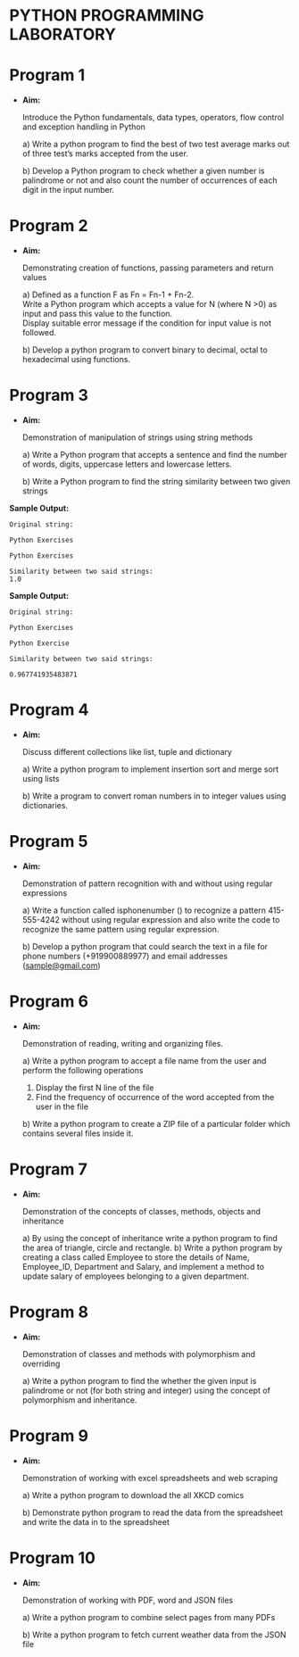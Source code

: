 #   PYTHON PROGRAMMING LABORATORY

# Program 1
+   __Aim:__ 

    Introduce the Python fundamentals, data types, operators, flow control and exception handling in Python
    
    a)  Write a python program to find the best of two test average marks out of three test’s marks accepted from the user.
    
    b)  Develop a Python program to check whether a given number is palindrome or not and also count the number of occurrences of each digit in the input number.


# Program 2
+   __Aim:__ 
    
    Demonstrating creation of functions, passing parameters and return values
    
    a)  Defined as a function F as Fn = Fn-1 + Fn-2. 
    <br> Write a Python program which accepts a value for N (where N >0) as input and pass this value to the function. <br> Display suitable   error message if the condition for input value is not followed.
    
    b)  Develop a python program to convert binary to decimal, octal to hexadecimal using functions.


# Program 3
+   __Aim:__ 
    
    Demonstration of manipulation of strings using string methods
    
    a)  Write a Python program that accepts a sentence and find the number of words, digits, uppercase letters and lowercase letters.
    
    b)  Write a Python program to find the string similarity between two given strings

   __Sample Output:__

    Original string:

    Python Exercises

    Python Exercises
    
    Similarity between two said strings:
    1.0

   __Sample Output:__

    Original string:

    Python Exercises

    Python Exercise

    Similarity between two said strings:
    
    0.967741935483871


# Program 4
+   __Aim:__ 
    
    Discuss different collections like list, tuple and dictionary
    
    a)  Write a python program to implement insertion sort and merge sort using lists
    
    b)  Write a program to convert roman numbers in to integer values using dictionaries.


# Program 5
+   __Aim:__ 
    
    Demonstration of pattern recognition with and without using regular expressions
    
    a)  Write a function called isphonenumber () to recognize a pattern 415-555-4242 without using regular expression and also write the code to recognize the same pattern using regular expression.
    
    b)  Develop a python program that could search the text in a file for phone numbers (+919900889977) and email addresses (sample@gmail.com)

# Program 6
+   __Aim:__ 
    
    Demonstration of reading, writing and organizing files.
    
    a)  Write a python program to accept a file name from the user and perform the following operations
    
    1. Display the first N line of the file
    2. Find the frequency of occurrence of the word accepted from the user in the file
    
    b)  Write a python program to create a ZIP file of a particular folder which contains several files inside it.

# Program 7 
+ __Aim:__ 

    Demonstration of the concepts of classes, methods, objects and inheritance
    
    a)  By using the concept of inheritance write a python program to find the area of triangle, circle and rectangle.
    b)  Write a python program by creating a class called Employee to store the details of Name, Employee_ID, Department and Salary, and implement a method to update salary of employees belonging to a given department.


# Program 8
+   __Aim:__ 
    
    Demonstration of classes and methods with polymorphism and overriding
    
    a)  Write a python program to find the whether the given input is palindrome or not (for both string and integer) using the concept of polymorphism and inheritance.

# Program 9
+   __Aim:__ 
    
    Demonstration of working with excel spreadsheets and web scraping
    
    a)  Write a python program to download the all XKCD comics
    
    b)  Demonstrate python program to read the data from the spreadsheet and write the data in to the spreadsheet

# Program 10
+   __Aim:__ 
    
    Demonstration of working with PDF, word and JSON files
    
    a)  Write a python program to combine select pages from many PDFs
    
    b)  Write a python program to fetch current weather data from the JSON file

